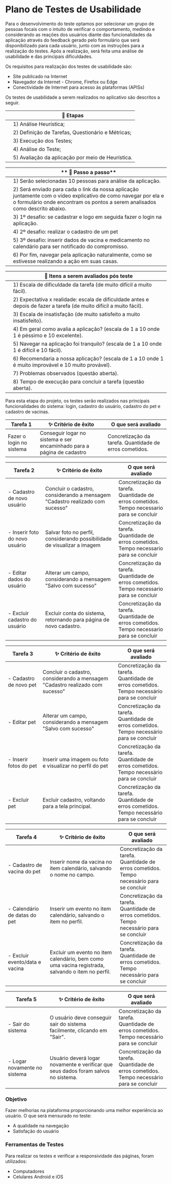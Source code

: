 # Plano de Testes de Usabilidade

Para o desenvolvimento do teste optamos por selecionar um grupo de pessoas focais com o intuito de verificar o comportamento, medindo e considerando as reações dos usuários diante das funcionalidades da aplicação através do feedback gerado pelo formulário que será disponibilizado para cada usuário, junto com as instruções para a realização do testes. 
Após a realização, será feita uma análise de usabilidade e das principais dificuldades. 

Os requisitos para realização dos testes de usabilidade são:
- Site publicado na Internet
- Navegador da Internet - Chrome, Firefox ou Edge
- Conectividade de Internet para acesso às plataformas (APISs) 

Os testes de usabilidade a serem realizados no aplicativo são descritos a seguir. 

|   | **📌 Etapas** 
| ------------------- | ------------------- |
||1) Análise Heurística;
||2) Definição de Tarefas, Questionário e Métricas;
||3) Execução dos Testes;
||4) Análise do Teste;
||5) Avaliação da aplicação por meio de Heurística.

|   | ** 📌 Passo a passo** 
| ------------------- | ------------------- |
||1) Serão selecionadas 10 pessoas para análise da aplicação.
||2) Será enviado para cada o link da nossa aplicação juntamente com o vídeo explicativo de como navegar por ela e o formulário onde encontram os pontos a serem analisados como descrito abaixo.
||3) 1º desafio: se cadastrar e logo em seguida fazer o login na aplicação.
||4) 2º desafio: realizar o cadastro de um pet
||5) 3º desafio: inserir dados de vacina e medicamento no calendário para ser notificado do compromisso.
||6) Por fim, navegar pela aplicação naturalmente, como se estivesse realizando a ação em suas casas.

|   | **📌 Itens a serem avaliados pós teste** 
| ------------------- | ------------------- |
||1) Escala de dificuldade da tarefa (de muito difícil a muito fácil).
||2) Expectativa x realidade: escala de dificuldade antes e depois de fazer a tarefa (de muito difícil a muito fácil).
||3) Escala de insatisfação (de muito satisfeito a muito insatisfeito).
||4) Em geral como avalia a aplicação? (escala de 1 a 10 onde 1 é péssimo e 10 excelente).
||5) Navegar na aplicação foi tranquilo? (escala de 1 a 10 onde 1 é difícil e 10 fácil).
||6) Recomendaria a nossa aplicação?  (escala de 1 a 10 onde 1 é muito improvável e 10 muito provável).
||7) Problemas observados (questão aberta).
||8) Tempo de execução para concluir a tarefa (questão aberta).

Para esta etapa do projeto, os testes serão realizados nas principais funcionalidades do sistema: login, cadastro do usuário, cadastro do pet e cadastro de vacinas. 

|Tarefa 1| ✨ Critério de êxito                                                   | O que será avaliado |
|--------|-----------------------------------------------------------------------|---------------------|
|Fazer o login no sistema | Conseguir logar no sistema e ser encaminhado para a página de cadastro |Concretização da tarefa. Quantidade de erros cometidos.

| Tarefa 2                       | ✨ Critério de êxito                                                           | O que será avaliado |
|--------------------------------|-------------------------------------------------------------------------------|---------------------|
| - Cadastro de novo usuário     | Concluir o cadastro, considerando a mensagem "Cadastro realizado com sucesso" |Concretização da tarefa. <br/>Quantidade de erros cometidos. <br/>Tempo necessario para se concluir|
| - Inserir foto do novo usuário | Salvar foto no perfil, considerando possibilidade de visualizar a imagem      |Concretização da tarefa. <br/>Quantidade de erros cometidos. <br/>Tempo necessario para se concluir|
| - Editar dados do usuário      | Alterar um campo, considerando a mensagem "Salvo com sucesso"                 |Concretização da tarefa. <br/>Quantidade de erros cometidos. <br/>Tempo necessario para se concluir|
| - Excluir cadastro do usuário  | Excluir conta do sistema, retornando para página de novo cadastro.            |Concretização da tarefa. <br/>Quantidade de erros cometidos. <br/>Tempo necessario para se concluir|

| Tarefa 3               | ✨ Critério de êxito                                                           | O que será avaliado |
|------------------------|-------------------------------------------------------------------------------|---------------------|
| - Cadastro de novo pet | Concluir o cadastro, considerando a mensagem "Cadastro realizado com sucesso" |Concretização da tarefa. <br/>Quantidade de erros cometidos. <br/>Tempo necessário para se concluir|
| - Editar pet           | Alterar um campo, considerando a mensagem "Salvo com sucesso"                 |Concretização da tarefa. <br/>Quantidade de erros cometidos. <br/>Tempo necessário para se concluir|
| - Inserir fotos do pet | Inserir uma imagem ou foto e visualizar no perfil do pet                      |Concretização da tarefa. <br/>Quantidade de erros cometidos. <br/>Tempo necessário para se concluir|
| - Excluir pet          | Excluir cadastro, voltando para a tela principal.                             |Concretização da tarefa. <br/>Quantidade de erros cometidos. <br/>Tempo necessário para se concluir|

| Tarefa 4                       | ✨ Critério de êxito                                                                              | O que será avaliado |
|--------------------------------|--------------------------------------------------------------------------------------------------|---------------------|
| - Cadastro de vacina do pet    | Inserir nome da vacina no item calendário, salvando o nome no campo.                             |Concretização da tarefa. <br/>Quantidade de erros cometidos. <br/>Tempo necessário para se concluir|
| - Calendário de datas do pet   | Inserir um evento no item calendário, salvando o item no perfil.                                 |Concretização da tarefa. <br/>Quantidade de erros cometidos. <br/>Tempo necessário para se concluir|
| - Excluir evento/data e vacina | Excluir um evento no item calendário, bem como uma vacina registrada, salvando o item no perfil. |Concretização da tarefa. <br/>Quantidade de erros cometidos. <br/>Tempo necessário para se concluir|

| Tarefa 5                     | ✨ Critério de êxito                                                                | O que será avaliado |
|------------------------------|------------------------------------------------------------------------------------|---------------------|
| - Sair do sistema            | O usuário deve conseguir sair do sistema facilmente, clicando em "Sair".           |Concretização da tarefa. <br/>Quantidade de erros cometidos. <br/>Tempo necessário para se concluir|
| - Logar novamente no sistema | Usuário deverá logar novamente e verificar que seus dados foram salvos no sistema. |Concretização da tarefa. <br/>Quantidade de erros cometidos. <br/>Tempo necessário para se concluir|

### Objetivo

Fazer melhorias na plataforma proporcionando uma melhor experiência ao usuário. O que será mensurado no teste:

- A qualidade na navegação
- Satisfação do usuário

### Ferramentas de Testes
Para realizar os testes e verificar a responsividade das páginas, foram utilizados:
- Computadores
- Celulares Android e iOS

